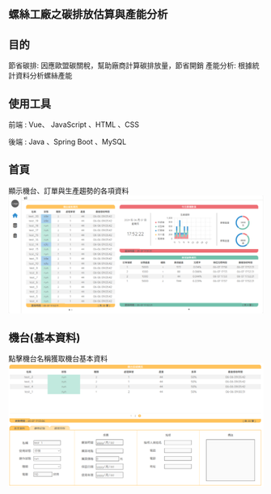 ## 螺絲工廠之碳排放估算與產能分析

## 目的

節省碳排: 因應歐盟碳關稅，幫助廠商計算碳排放量，節省開銷
產能分析: 根據統計資料分析螺絲產能 

## 使用工具

前端 : Vue、 JavaScript 、HTML 、CSS

後端 : Java 、Spring Boot 、MySQL 

## 首頁

顯示機台、訂單與生產趨勢的各項資料
![image](https://github.com/daidai12332/screw/blob/main/img/%E9%A6%96%E9%A0%81.png)

## 機台(基本資料)

點擊機台名稱獲取機台基本資料
![image](https://github.com/daidai12332/screw/blob/main/img/%E6%A9%9F%E5%8F%B0(%E5%9F%BA%E6%9C%AC%E8%B3%87%E6%96%99).png)





